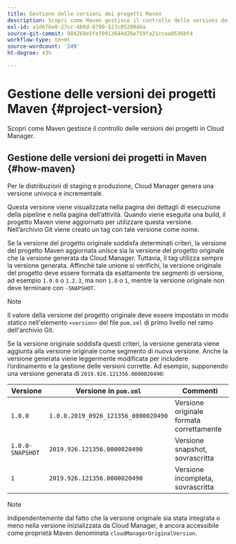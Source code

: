 ```yaml
---
title: Gestione delle versioni dei progetti Maven
description: Scopri come Maven gestisce il controllo delle versioni dei progetti in Cloud Manager.
exl-id: a1d676e0-27cc-4b0d-8799-527c0520946a
source-git-commit: 984269e5fe70913644d26e759fa21ccea0536bf4
workflow-type: tm+mt
source-wordcount: '249'
ht-degree: 43%

---
```



# Gestione delle versioni dei progetti Maven {#project-version}

Scopri come Maven gestisce il controllo delle versioni dei progetti in Cloud Manager.

## Gestione delle versioni dei progetti in Maven {#how-maven}

Per le distribuzioni di staging e produzione, Cloud Manager genera una versione univoca e incrementale.

Questa versione viene visualizzata nella pagina dei dettagli di esecuzione della pipeline e nella pagina dell’attività. Quando viene eseguita una build, il progetto Maven viene aggiornato per utilizzare questa versione. Nell’archivio Git viene creato un tag con tale versione come nome.

Se la versione del progetto originale soddisfa determinati criteri, la versione del progetto Maven aggiornata unisce sia la versione del progetto originale che la versione generata da Cloud Manager. Tuttavia, il tag utilizza sempre la versione generata. Affinché tale unione si verifichi, la versione originale del progetto deve essere formata da esattamente tre segmenti di versione, ad esempio `1.0.0` o `1.2.3`, ma non `1.0` o `1`, mentre la versione originale non deve terminare con `-SNAPSHOT`.

>[!NOTE]
>
>Il valore della versione del progetto originale deve essere impostato in modo statico nell&#39;elemento `<version>` del file `pom.xml` di primo livello nel ramo dell&#39;archivio Git.

Se la versione originale soddisfa questi criteri, la versione generata viene aggiunta alla versione originale come segmento di nuova versione. Anche la versione generata viene leggermente modificata per includere l’ordinamento e la gestione delle versioni corrette. Ad esempio, supponendo una versione generata di `2019.926.121356.0000020490`:

| Versione | Versione in `pom.xml` | Commenti |
| --- | --- | --- |
| `1.0.0` | `1.0.0.2019_0926_121356_0000020490` | Versione originale formata correttamente |
| `1.0.0-SNAPSHOT` | `2019.926.121356.0000020490` | Versione snapshot, sovrascritta |
| `1` | `2019.926.121356.0000020490` | Versione incompleta, sovrascritta |

>[!NOTE]
>
>Indipendentemente dal fatto che la versione originale sia stata integrata o meno nella versione inizializzata da Cloud Manager, è ancora accessibile come proprietà Maven denominata `cloudManagerOriginalVersion`.
